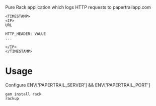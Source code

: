 Pure Rack application which logs HTTP requests to papertrailapp.com

```
<TIMESTAMP>
<IP>
URL

HTTP_HEADER: VALUE
...

</IP>
</TIMESTAMP>
```

# Usage
Configure ENV['PAPERTRAIL_SERVER'] && ENV['PAPERTRAIL_PORT']

```
gem install rack
rackup
```
